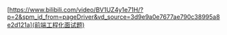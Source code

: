 <!--
 * @Date: 2022-10-23
 * @Author: 马晓川 724503670@qq.com
 * @LastEditors: 马晓川 724503670@qq.com
 * @LastEditTime: 2022-10-23
 * @Description: 
-->
[https://www.bilibili.com/video/BV1UZ4y1e71H/?p=2&spm_id_from=pageDriver&vd_source=3d9e9a0e7677ae790c38995a8e2d121a](前端工程化面试题)